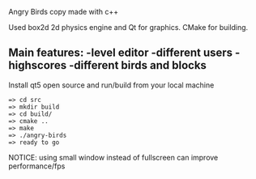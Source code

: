 Angry Birds copy made with c++

Used box2d 2d physics engine and Qt for graphics. CMake for building.

Main features:
-level editor
-different users
-highscores
-different birds and blocks
-


Install qt5 open source and run/build from your local machine

    => cd src 
    => mkdir build
    => cd build/
    => cmake ..
    => make
    => ./angry-birds
    => ready to go

NOTICE:
	using small window instead of fullscreen can improve performance/fps
